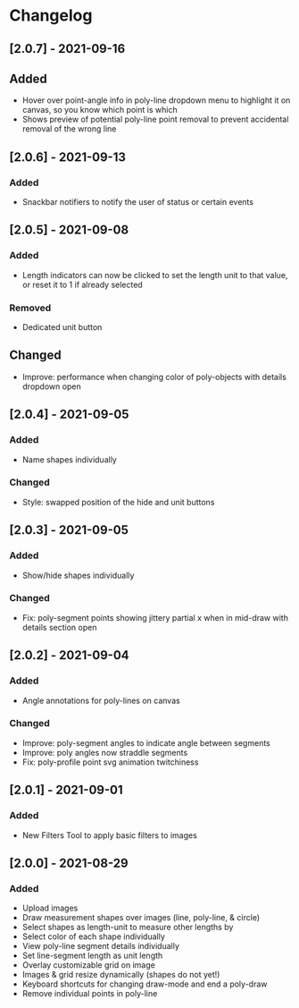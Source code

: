 # Changelog

## [2.0.7] - 2021-09-16
## Added
- Hover over point-angle info in poly-line dropdown menu to highlight it on canvas, so you know which point is which
- Shows preview of potential poly-line point removal to prevent accidental removal of the wrong line

## [2.0.6] - 2021-09-13
### Added
- Snackbar notifiers to notify the user of status or certain events

## [2.0.5] - 2021-09-08
### Added
- Length indicators can now be clicked to set the length unit to that value, or reset it to 1 if already selected

### Removed
- Dedicated unit button

## Changed
- Improve: performance when changing color of poly-objects with details dropdown open


## [2.0.4] - 2021-09-05
### Added
- Name shapes individually

### Changed
- Style: swapped position of the hide and unit buttons


## [2.0.3] - 2021-09-05
### Added
- Show/hide shapes individually

### Changed
- Fix: poly-segment points showing jittery partial x when in mid-draw with details section open


## [2.0.2] - 2021-09-04
### Added
- Angle annotations for poly-lines on canvas

### Changed
- Improve: poly-segment angles to indicate angle between segments
- Improve: poly angles now straddle segments
- Fix: poly-profile point svg animation twitchiness


## [2.0.1] - 2021-09-01
### Added
- New Filters Tool to apply basic filters to images


## [2.0.0] - 2021-08-29
### Added
- Upload images
- Draw measurement shapes over images (line, poly-line, & circle)
- Select shapes as length-unit to measure other lengths by
- Select color of each shape individually
- View poly-line segment details individually
- Set line-segment length as unit length
- Overlay customizable grid on image
- Images & grid resize dynamically (shapes do not yet!)
- Keyboard shortcuts for changing draw-mode and end a poly-draw
- Remove individual points in poly-line